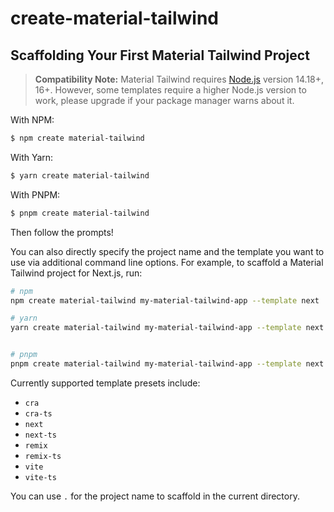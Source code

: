 # create-material-tailwind

## Scaffolding Your First Material Tailwind Project

> **Compatibility Note:**
> Material Tailwind requires [Node.js](https://nodejs.org/en/) version 14.18+, 16+. However, some templates require a higher Node.js version to work, please upgrade if your package manager warns about it.

With NPM:

```bash
$ npm create material-tailwind
```

With Yarn:

```bash
$ yarn create material-tailwind
```

With PNPM:

```bash
$ pnpm create material-tailwind
```

Then follow the prompts!

You can also directly specify the project name and the template you want to use via additional command line options. For example, to scaffold a Material Tailwind project for Next.js, run:

```bash
# npm
npm create material-tailwind my-material-tailwind-app --template next

# yarn
yarn create material-tailwind my-material-tailwind-app --template next


# pnpm
pnpm create material-tailwind my-material-tailwind-app --template next
```

Currently supported template presets include:

- `cra`
- `cra-ts`
- `next`
- `next-ts`
- `remix`
- `remix-ts`
- `vite`
- `vite-ts`

You can use `.` for the project name to scaffold in the current directory.
